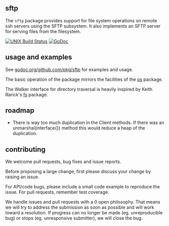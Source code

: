sftp
----

The `sftp` package provides support for file system operations on remote ssh
servers using the SFTP subsystem. It also implements an SFTP server for serving
files from the filesystem.

[![UNIX Build Status](https://travis-ci.org/pkg/sftp.svg?branch=master)](https://travis-ci.org/pkg/sftp) [![GoDoc](http://godoc.org/github.com/pkg/sftp?status.svg)](http://godoc.org/github.com/pkg/sftp)

usage and examples
------------------

See [godoc.org/github.com/pkg/sftp](http://godoc.org/github.com/pkg/sftp) for
examples and usage.

The basic operation of the package mirrors the facilities of the
[os](http://golang.org/pkg/os) package.

The Walker interface for directory traversal is heavily inspired by Keith
Rarick's [fs](http://godoc.org/github.com/kr/fs) package.

roadmap
-------

 * There is way too much duplication in the Client methods. If there was an
   unmarshal(interface{}) method this would reduce a heap of the duplication.

contributing
------------

We welcome pull requests, bug fixes and issue reports.

Before proposing a large change, first please discuss your change by raising an
issue.

For API/code bugs, please include a small code example to reproduce the issue.
For pull requests, remember test coverage.

We handle issues and pull requests with a 0 open philosophy. That means we will
try to address the submission as soon as possible and will work toward a
resolution. If progress can no longer be made (eg. unreproducible bug) or stops
(eg. unresponsive submitter), we will close the bug.
